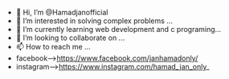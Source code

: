 - 👋 Hi, I’m @Hamadjanofficial
- 👀 I’m interested in solving complex problems ...
- 🌱 I’m currently learning web development and c programing...
- 💞️ I’m looking to collaborate on ...
- 📫 How to reach me ...
- facebook-->https://www.facebook.com/janhamadonly/
- instagram-->https://www.instagram.com/hamad_jan_only_
